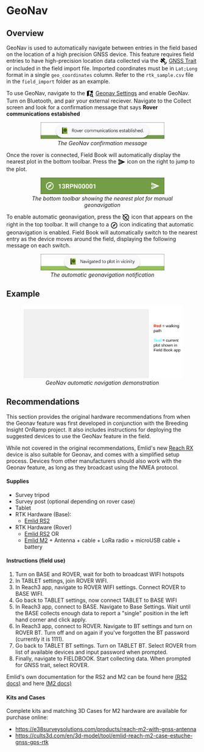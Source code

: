 GeoNav
======

Overview
--------

GeoNav is used to automatically navigate between entries in the field based on the location of a high precision GNSS device.
This feature requires field entries to have high-precision location data collected via the <a href="trait-gnss.md"><img style="vertical-align: middle;" src="_static/icons/formats/satellite-variant.png" width="20px"></a> [GNSS Trait](trait-gnss.md) or included in the field import file.
Imported coordinates must be in `Lat;Long` format in a single `geo_coordinates` column.
Refer to the `rtk_sample.csv` file in the `field_import` folder as an example.

To use GeoNav, navigate to the <a href="settings-geonav.md"><img style="vertical-align: middle;" src="_static/icons/settings/main/map-search.png" width="20px"></a> [Geonav Settings](settings-geonav.md) and enable GeoNav.
Turn on Bluetooth, and pair your external reciever.
Navigate to the Collect screen and look for a confirmation message that says **Rover communications estabished**

<figure align="center" class="image">
  <img src="_static/images/geonav/connect_cropped.png" width="325px"> 
  <figcaption><i>The GeoNav confirmation message</i></figcaption> 
</figure>

Once the rover is connected, Field Book will automatically display the nearest plot in the bottom toolbar.
Press the <img ref="navigate" style="vertical-align: middle;" src="_static/icons/collect/send-outline.png" width="20px"> icon on the right to jump to the plot.

<figure align="center" class="image">
  <img src="_static/images/geonav/goto_cropped.png" width="325px"> 
  <figcaption><i>The bottom toolbar showing the nearest plot for manual geonavigation</i></figcaption> 
</figure>

To enable automatic geonavigation, press the <img ref="compass-off" style="vertical-align: middle;" src="_static/icons/collect/compass-off-outline.png" width="20px"> icon that appears on the right in the top toolbar.
It will change to a <img ref="compass" style="vertical-align: middle;" src="_static/icons/fields/compass-outline.png" width="20px"> icon indicating that automatic geonavigation is enabled.
Field Book will automatically switch to the nearest entry as the device moves around the field, displaying the following message on each switch.

<figure align="center" class="image">
  <img src="_static/images/geonav/navigated_cropped.png" width="325px"> 
  <figcaption><i>The automatic geonavigation notification</i></figcaption> 
</figure>

Example
-------

<figure align="center" class="image">
  <img src="_static/gifs/GeoNavDemo.gif" width="1100px"> 
  <figcaption><i>GeoNav automatic navigation demonstration</i></figcaption> 
</figure>

Recommendations
---------------

This section provides the original hardware recommendations from when the Geonav feature was first developed in conjunction with the Breeding Insight OnRamp project.
It also includes instructions for deploying the suggested devices to use the GeoNav feature in the field.

While not covered in the original recommendations, Emlid's new [Reach RX](https://emlid.com/reachrx/) device is also suitable for Geonav, and comes with a simplified setup process.
Devices from other manufacturers should also work with the Geonav feature, as long as they broadcast using the NMEA protocol.

#### Supplies

-   Survey tripod
-   Survey post (optional depending on rover case)
-   Tablet
-   RTK Hardware (Base):
    -   [Emlid RS2](https://emlid.com/reachrs2plus/)
-   RTK Hardware (Rover)
    -   [Emlid RS2](https://emlid.com/reachrs2plus/) OR
    -   [Emlid M2](https://emlid.com/reach/) + Antenna + cable + LoRa
        radio + microUSB cable + battery

#### Instructions (field use)

1.  Turn on BASE and ROVER, wait for both to broadcast WIFI hotspots
2.  In TABLET settings, join ROVER WIFI.
3.  In Reach3 app, navigate to ROVER WIFI settings. Connect ROVER to BASE WIFI.
4.  Go back to TABLET settings, now connect TABLET to BASE WIFI
5.  In Reach3 app, connect to BASE. Navigate to Base Settings. Wait until the BASE collects enough data to report a "single" position in the left hand corner and click apply.
6.  In Reach3 app, connect to ROVER. Navigate to BT settings and turn on ROVER BT. Turn off and on again if you've forgotten the BT password (currently it is 1111).
7.  Go back to TABLET BT settings. Turn on TABLET BT. Select ROVER from list of available devices and input password when prompted.
8.  Finally, navigate to FIELDBOOK. Start collecting data. When prompted for GNSS trait, select ROVER.

Emlid's own documentation for the RS2 and M2 can be found here [(RS2 docs)](https://docs.emlid.com/reachrs2/) and here [(M2 docs)](https://docs.emlid.com/reach/)

#### Kits and Cases

Complete kits and matching 3D Cases for M2 hardware are available for purchase online:

-   <https://e38surveysolutions.com/products/reach-m2-with-gnss-antenna>
-   <https://cults3d.com/en/3d-model/tool/emlid-reach-m2-case-estuche-gnss-gps-rtk>